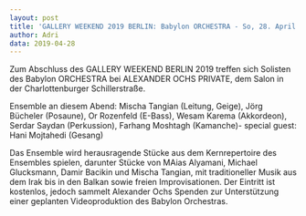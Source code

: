 ```yaml
---
layout: post
title: 'GALLERY WEEKEND 2019 BERLIN: Babylon ORCHESTRA - So, 28. April um 18 Uhr, ALEXANDER OCHS PRIVATE'
author: Adri
data: 2019-04-28
---
```


Zum Abschluss des GALLERY WEEKEND BERLIN 2019 treffen sich Solisten des Babylon ORCHESTRA bei ALEXANDER OCHS PRIVATE, dem Salon in der Charlottenburger Schillerstraße. 

Ensemble an diesem Abend: 
Mischa Tangian (Leitung, Geige), Jörg Bücheler (Posaune), Or Rozenfeld (E-Bass), Wesam Karema (Akkordeon), Serdar Saydan (Perkussion), Farhang Moshtagh (Kamanche)- special guest: Hani Mojtahedi (Gesang)

Das Ensemble wird herausragende Stücke aus dem Kernrepertoire des Ensembles spielen, darunter Stücke von MAias Alyamani, Michael Glucksmann, Damir Bacikin und Mischa Tangian, mit traditioneller Musik aus dem Irak bis in den Balkan sowie freien Improvisationen. Der Eintritt ist kostenlos, jedoch sammelt Alexander Ochs Spenden zur Unterstützung einer geplanten Videoproduktion des Babylon Orchestras.
